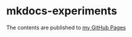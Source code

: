 # mkdocs-experiments

The contents are published to [my GitHub Pages](https://takehara-biz.github.io/mkdocs-experiments/)
